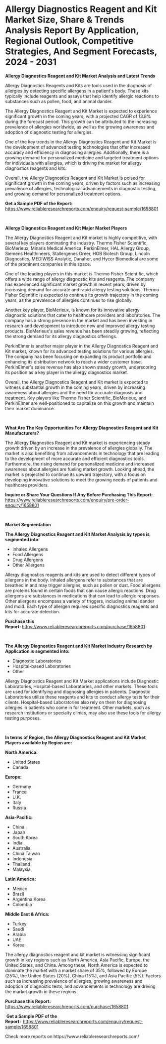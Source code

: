 <p><h1>Allergy Diagnostics Reagent and Kit Market Size, Share & Trends Analysis Report By Application, Regional Outlook, Competitive Strategies, And Segment Forecasts, 2024 - 2031</h1></p><p><strong>Allergy Diagnostics Reagent and Kit Market Analysis and Latest Trends</strong></p>
<p><p>Allergy Diagnostics Reagents and Kits are tools used in the diagnosis of allergies by detecting specific allergens in a patient's body. These kits typically include reagents and assays that help identify allergic reactions to substances such as pollen, food, and animal dander.</p><p>The Allergy Diagnostics Reagent and Kit Market is expected to experience significant growth in the coming years, with a projected CAGR of 13.8% during the forecast period. This growth can be attributed to the increasing prevalence of allergies worldwide, as well as the growing awareness and adoption of diagnostic testing for allergies.</p><p>One of the key trends in the Allergy Diagnostics Reagent and Kit Market is the development of advanced testing technologies that offer increased accuracy and efficiency in diagnosing allergies. Additionally, there is a growing demand for personalized medicine and targeted treatment options for individuals with allergies, which is driving the market for allergy diagnostics reagents and kits.</p><p>Overall, the Allergy Diagnostics Reagent and Kit Market is poised for significant growth in the coming years, driven by factors such as increasing prevalence of allergies, technological advancements in diagnostic testing, and growing demand for personalized treatment options.</p></p>
<p><strong>Get a Sample PDF of the Report:&nbsp;</strong> <a href="https://www.reliableresearchreports.com/enquiry/request-sample/1658801">https://www.reliableresearchreports.com/enquiry/request-sample/1658801</a></p>
<p>&nbsp;</p>
<p><strong>Allergy Diagnostics Reagent and Kit Major Market Players</strong></p>
<p><p>The Allergy Diagnostics Reagent and Kit market is highly competitive, with several key players dominating the industry. Thermo Fisher Scientific, BioMerieux, Minaris Medical America, PerkinElmer, HAL Allergy Group, Siemens Healthineers, Stallergenes Greer, HOB Biotech Group, Lincoln Diagnostics, MEDIWISS Analytic, Danaher, and Hycor Biomedical are some of the prominent companies in this space.</p><p>One of the leading players in this market is Thermo Fisher Scientific, which offers a wide range of allergy diagnostic kits and reagents. The company has experienced significant market growth in recent years, driven by increasing demand for accurate and rapid allergy testing solutions. Thermo Fisher Scientific is expected to continue its growth trajectory in the coming years, as the prevalence of allergies continues to rise globally.</p><p>Another key player, BioMerieux, is known for its innovative allergy diagnostic solutions that cater to healthcare providers and laboratories. The company has a strong presence in the market and has been investing in research and development to introduce new and improved allergy testing products. BioMerieux's sales revenue has been steadily growing, reflecting the strong demand for its allergy diagnostics offerings.</p><p>PerkinElmer is another major player in the Allergy Diagnostics Reagent and Kit market, known for its advanced testing solutions for various allergies. The company has been focusing on expanding its product portfolio and enhancing its distribution network to reach a wider customer base. PerkinElmer's sales revenue has also shown steady growth, underscoring its position as a key player in the allergy diagnostics market.</p><p>Overall, the Allergy Diagnostics Reagent and Kit market is expected to witness substantial growth in the coming years, driven by increasing awareness about allergies and the need for accurate diagnosis and treatment. Key players like Thermo Fisher Scientific, BioMerieux, and PerkinElmer are well-positioned to capitalize on this growth and maintain their market dominance.</p></p>
<p>&nbsp;</p>
<p><strong>What Are The Key Opportunities For Allergy Diagnostics Reagent and Kit Manufacturers?</strong></p>
<p><p>The Allergy Diagnostics Reagent and Kit market is experiencing steady growth driven by an increase in the prevalence of allergies globally. The market is also benefiting from advancements in technology that are leading to the development of more accurate and efficient diagnostics tools. Furthermore, the rising demand for personalized medicine and increased awareness about allergies are fueling market growth. Looking ahead, the market is projected to continue its upward trajectory, with a focus on developing innovative solutions to meet the growing needs of patients and healthcare providers.</p></p>
<p><strong>Inquire or Share Your Questions If Any Before Purchasing This Report:</strong> <a href="https://www.reliableresearchreports.com/enquiry/pre-order-enquiry/1658801">https://www.reliableresearchreports.com/enquiry/pre-order-enquiry/1658801</a></p>
<p>&nbsp;</p>
<p><strong>Market Segmentation</strong></p>
<p><strong>The Allergy Diagnostics Reagent and Kit Market Analysis by types is segmented into:</strong></p>
<p><ul><li>Inhaled Allergens</li><li>Food Allergens</li><li>Drug Allergens</li><li>Other Allergens</li></ul></p>
<p><p>Allergy diagnostics reagents and kits are used to detect different types of allergens in the body. Inhaled allergens refer to substances that are breathed in and may trigger allergies, such as pollen or dust. Food allergens are proteins found in certain foods that can cause allergic reactions. Drug allergens are substances in medications that can lead to allergic responses. Other allergens encompass a variety of triggers, including animal dander and mold. Each type of allergen requires specific diagnostics reagents and kits for accurate detection.</p></p>
<p><strong>Purchase this Report:&nbsp;</strong><a href="https://www.reliableresearchreports.com/purchase/1658801">https://www.reliableresearchreports.com/purchase/1658801</a></p>
<p>&nbsp;</p>
<p><strong>The Allergy Diagnostics Reagent and Kit Market Industry Research by Application is segmented into:</strong></p>
<p><ul><li>Diagnostic Laboratories</li><li>Hospital-based Laboratories</li><li>Other</li></ul></p>
<p><p>Allergy Diagnostics Reagent and Kit Market applications include Diagnostic Laboratories, Hospital-based Laboratories, and other markets. These tools are used for identifying and diagnosing allergies in patients. Diagnostic Laboratories utilize these reagents and kits to conduct allergy tests for their clients. Hospital-based Laboratories also rely on them for diagnosing allergies in patients who come in for treatment. Other markets, such as research institutions or specialty clinics, may also use these tools for allergy testing purposes.</p></p>
<p>&nbsp;</p>
<p><strong>In terms of Region, the Allergy Diagnostics Reagent and Kit Market Players available by Region are:</strong></p>
<p>
    <p> <strong> North America: </strong>
        <ul>
            <li>United States</li>
            <li>Canada</li>
        </ul>
        </p> 
    <p> <strong> Europe: </strong>
        <ul>
            <li>Germany</li>
            <li>France</li>
            <li>U.K.</li>
            <li>Italy</li>
            <li>Russia</li>
        </ul>
        </p> 
    <p> <strong> Asia-Pacific: </strong>
        <ul>
            <li>China</li>
            <li>Japan</li>
            <li>South Korea</li>
            <li>India</li>
            <li>Australia</li>
            <li>China Taiwan</li>
            <li>Indonesia</li>
            <li>Thailand</li>
            <li>Malaysia</li>
        </ul>
        </p> 
    <p> <strong> Latin America: </strong>
        <ul>
            <li>Mexico</li>
            <li>Brazil</li>
            <li>Argentina Korea</li>
            <li>Colombia</li>
        </ul>
        </p> 
    <p> <strong> Middle East & Africa: </strong>
        <ul>
            <li>Turkey</li>
            <li>Saudi</li>
            <li>Arabia</li>
            <li>UAE</li>
            <li>Korea</li>
        </ul>
    </p>
    </p>
<p><p>The allergy diagnostics reagent and kit market is witnessing significant growth in key regions such as North America, Asia Pacific, Europe, the United States, and China. Among these, North America is expected to dominate the market with a market share of 35%, followed by Europe (25%), the United States (20%), China (15%), and Asia Pacific (5%). Factors such as increasing prevalence of allergies, growing awareness and adoption of diagnostic tests, and advancements in technology are driving the market growth in these regions.</p></p>
<p><strong>Purchase this Report: </strong><a href="https://www.reliableresearchreports.com/purchase/1658801">https://www.reliableresearchreports.com/purchase/1658801</a></p>
<p>&nbsp;<strong>Get a Sample PDF of the Report:&nbsp;&nbsp;</strong><a href="https://www.reliableresearchreports.com/enquiry/request-sample/1658801">https://www.reliableresearchreports.com/enquiry/request-sample/1658801</a></p>
<p><strong></strong></p>
<p>Check more reports on https://www.reliableresearchreports.com/</p>